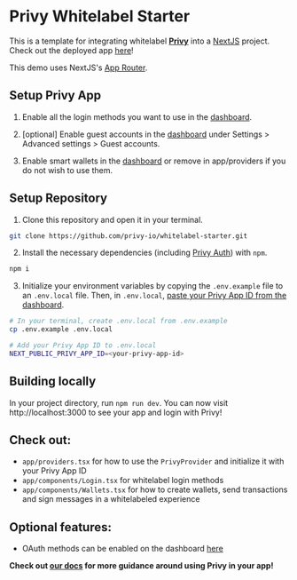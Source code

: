 # Privy Whitelabel Starter

This is a template for integrating whitelabel [**Privy**](https://www.privy.io/) into a [NextJS](https://nextjs.org/) project. Check out the deployed app [here](https://whitelabel.privy.io/)!

This demo uses NextJS's [App Router](https://nextjs.org/docs/app).

## Setup Privy App

1. Enable all the login methods you want to use in the [dashboard](https://dashboard.privy.io/apps?page=login-methods).

2. [optional] Enable guest accounts in the [dashboard](https://dashboard.privy.io/apps?page=settings) under Settings > Advanced settings > Guest accounts.

3. Enable smart wallets in the [dashboard](https://dashboard.privy.io/apps?page=embedded&tab=smart-wallets) or remove <SmartWalletProvider/> in app/providers if you do not wish to use them.

## Setup Repository

1. Clone this repository and open it in your terminal.

```sh
git clone https://github.com/privy-io/whitelabel-starter.git
```

2. Install the necessary dependencies (including [Privy Auth](https://www.npmjs.com/package/@privy-io/react-auth)) with `npm`.

```sh
npm i
```

3. Initialize your environment variables by copying the `.env.example` file to an `.env.local` file. Then, in `.env.local`, [paste your Privy App ID from the dashboard](https://docs.privy.io/guide/dashboard/api-keys).

```sh
# In your terminal, create .env.local from .env.example
cp .env.example .env.local

# Add your Privy App ID to .env.local
NEXT_PUBLIC_PRIVY_APP_ID=<your-privy-app-id>
```

## Building locally

In your project directory, run `npm run dev`. You can now visit http://localhost:3000 to see your app and login with Privy!

## Check out:

- `app/providers.tsx` for how to use the `PrivyProvider` and initialize it with your Privy App ID
- `app/components/Login.tsx` for whitelabel login methods
- `app/components/Wallets.tsx` for how to create wallets, send transactions and sign messages in a whitelabeled experience

## Optional features:

- OAuth methods can be enabled on the dashboard [here](https://dashboard.privy.io/apps?page=login-methods&logins=socials)

**Check out [our docs](https://docs.privy.io/) for more guidance around using Privy in your app!**
